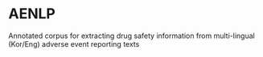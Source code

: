 # AENLP
Annotated corpus for extracting drug safety information from multi-lingual (Kor/Eng) adverse event reporting texts
